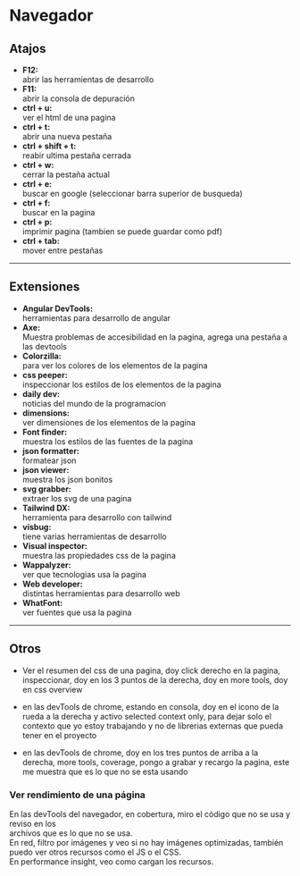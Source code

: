 
# Navegador

## Atajos

- **F12:**        
  abrir las herramientas de desarrollo
- **F11:**        
  abrir la consola de depuración
- **ctrl + u:**   
  ver el html de una pagina
- **ctrl + t:**   
  abrir una nueva pestaña
- **ctrl + shift + t:**  
  reabir ultima pestaña cerrada
- **ctrl + w:**   
  cerrar la pestaña actual
- **ctrl + e:**   
  buscar en google (seleccionar barra superior de busqueda)
- **ctrl + f:**   
  buscar en la pagina
- **ctrl + p:**   
  imprimir pagina (tambien se puede guardar como pdf)
- **ctrl + tab:**  
  mover entre pestañas

---

## Extensiones

- **Angular DevTools:**   
  herramientas para desarrollo de angular  
- **Axe:**  
  Muestra problemas de accesibilidad en la pagina, agrega una pestaña a las devtools  
- **Colorzilla:**   
  para ver los colores de los elementos de la pagina
- **css peeper:**   
  inspeccionar los estilos de los elementos de la pagina
- **daily dev:**   
  noticias del mundo de la programacion
- **dimensions:**   
  ver dimensiones de los elementos de la pagina
- **Font finder:**   
  muestra los estilos de las fuentes de la pagina
- **json formatter:**   
  formatear json
- **json viewer:**   
  muestra los json bonitos
- **svg grabber:**   
  extraer los svg de una pagina
- **Tailwind DX:**   
  herramienta para desarrollo con tailwind
- **visbug:**   
  tiene varias herramientas de desarrollo
- **Visual inspector:**   
  muestra las propiedades css de la pagina
- **Wappalyzer:**   
  ver que tecnologias usa la pagina
- **Web developer:**   
  distintas herramientas para desarrollo web
- **WhatFont:**   
  ver fuentes que usa la pagina

---

## Otros

- Ver el resumen del css de una pagina, doy click derecho en la pagina, 
  inspeccionar, doy en los 3 puntos de la derecha, doy en more tools, 
  doy en css overview

- en las devTools de chrome, estando en consola, doy en el icono de la
  rueda a la derecha y activo selected context only, para dejar solo el
  contexto que yo estoy trabajando y no de librerias externas que pueda
  tener en el proyecto

- en las devTools de chrome, doy en los tres puntos de arriba a la derecha, 
  more tools, coverage, pongo a grabar y recargo la pagina, este me muestra 
  que es lo que no se esta usando

### Ver rendimiento de una página

En las devTools del navegador, en cobertura, miro el código que no se usa y reviso en los  
archivos que es lo que no se usa.  
En red, filtro por imágenes y veo si no hay imágenes optimizadas, también puedo ver otros
recursos como el JS o el CSS.  
En performance insight, veo como cargan los recursos. 

